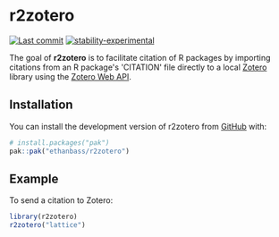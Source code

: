
# r2zotero

<!-- badges: start -->
  [![Last commit](https://img.shields.io/github/last-commit/ethanbass/r2zotero)]()
  [![stability-experimental](https://img.shields.io/badge/stability-experimental-orange.svg)](https://github.com/emersion/stability-badges#experimental)
<!-- badges: end -->

The goal of **r2zotero** is to facilitate citation of R packages by importing citations from an 
R package's 'CITATION' file directly to a local [Zotero](https://www.zotero.org/) 
library using the [Zotero Web API](https://www.zotero.org/support/dev/web_api/v3/start).

## Installation

You can install the development version of r2zotero from [GitHub](https://github.com/) with:

``` r
# install.packages("pak")
pak::pak("ethanbass/r2zotero")
```

## Example

To send a citation to Zotero:

``` r
library(r2zotero)
r2zotero("lattice")
```

